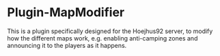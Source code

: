 # Plugin-MapModifier
This is a plugin specifically designed for the Hoejhus92 server, to modify how the different maps work, e.g. enabling anti-camping zones and announcing it to the players as it happens.
